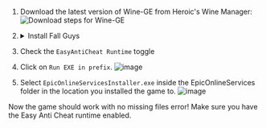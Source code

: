 1. Download the latest version of Wine-GE from Heroic's Wine Manager:  
   ![Download steps for Wine-GE](https://user-images.githubusercontent.com/34034631/193324230-1520111c-39a5-456a-af94-79992445c806.png)

2. <details>
   <summary>Install Fall Guys</summary>
   
   ![Download button of Fall Guys highlighted in the library](https://user-images.githubusercontent.com/34034631/193329396-c51f0596-fc38-42e4-83f6-1ca2f37e4928.png)  
   Make sure to select the version of Wine-GE you just downloaded here:  
   ![Install modal](https://user-images.githubusercontent.com/34034631/193329538-99186c27-ffd4-4b20-b790-04b8ab647c48.png)
   </details>

3. Check the `EasyAntiCheat Runtime` toggle

4. Click on `Run EXE in prefix`.
![image](https://github.com/Heroic-Games-Launcher/HeroicGamesLauncher/assets/45927311/67727091-254d-4912-87d1-3d5dc3509fb5)

5. Select `EpicOnlineServicesInstaller.exe` inside the EpicOnlineServices folder in the location you installed the game to.
![image](https://github.com/Heroic-Games-Launcher/HeroicGamesLauncher/assets/45927311/a96b4c50-b866-4361-a070-cab8b364e238)

Now the game should work with no missing files error! Make sure you have the Easy Anti Cheat runtime enabled.